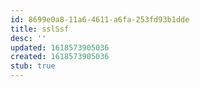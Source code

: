 ```yaml
---
id: 8699e0a8-11a6-4611-a6fa-253fd93b1dde
title: sslSsf
desc: ''
updated: 1618573905036
created: 1618573905036
stub: true
---
```


